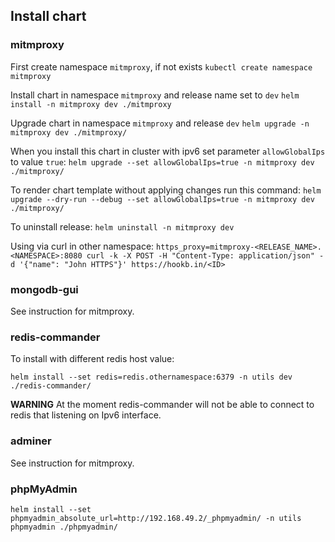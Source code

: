 ## Install chart

### mitmproxy

First create namespace `mitmproxy`, if not exists
`kubectl create namespace mitmproxy`

Install chart in namespace `mitmproxy` and release name set to `dev`
`helm install -n mitmproxy dev ./mitmproxy`

Upgrade chart in namespace `mitmproxy` and release `dev`
`helm upgrade -n mitmproxy dev ./mitmproxy/`

When you install this chart in cluster with ipv6 set parameter `allowGlobalIps` to value `true`:
`helm upgrade --set allowGlobalIps=true -n mitmproxy dev ./mitmproxy/`

To render chart template without applying changes run this command:
`helm upgrade --dry-run --debug --set allowGlobalIps=true -n mitmproxy dev ./mitmproxy/`

To uninstall release:
`helm uninstall -n mitmproxy dev`

Using via curl in other namespace:
`https_proxy=mitmproxy-<RELEASE_NAME>.<NAMESPACE>:8080 curl -k -X POST -H "Content-Type: application/json" -d '{"name": "John HTTPS"}' https://hookb.in/<ID>`

### mongodb-gui

See instruction for mitmproxy.

### redis-commander

To install with different redis host value:

`helm install --set redis=redis.othernamespace:6379 -n utils dev ./redis-commander/`

**WARNING** At the moment redis-commander will  not be able to connect to redis that listening on Ipv6 interface.

### adminer

See instruction for mitmproxy.

### phpMyAdmin

`helm install --set phpmyadmin_absolute_url=http://192.168.49.2/_phpmyadmin/ -n utils phpmyadmin ./phpmyadmin/`
